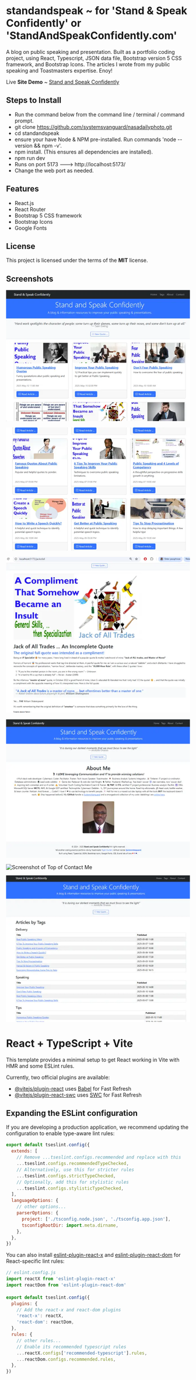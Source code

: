 # standandspeak ~ for 'Stand & Speak Confidently' or 'StandAndSpeakConfidently.com'
A blog on public speaking and presentation.  Built as a portfolio coding project, using React, Typescript, JSON data file, Bootstrap version 5 CSS framework, and Bootstrap Icons.  The articles I wrote from my public speaking and Toastmasters expertise.  Enoy!

Live **Site Demo** ~ [Stand and Speak Confidently](https://standandspeakconfidently.com/) 


## Steps to Install 
- Run the command below from the command line / terminal / command prompt.
- git clone https://github.com/systemsvanguard/nasadailyphoto.git  
- cd standandspeak
- ensure your have Node & NPM pre-installed. Run commands 'node --version && npm -v'.
- npm install.  (This ensures all dependencies are installed).
- npm run dev 
- Runs on port 5173 ---> http://localhost:5173/  
- Change the web port as needed.


## Features
- React.js
- React Router 
- Bootstrap 5 CSS framework 
- Bootstrap Icons
- Google Fonts



## License
This project is licensed under the terms of the **MIT** license.


## Screenshots 

![Screenshot of Top of Front Page](screens/screen_standandspeak_a1.webp?raw=true "Front Page - Pt 1")

![Screenshot of Middle of Front Page](/screens/screen_standandspeak_a2.webp?raw=true "Front Page - Pt 2")

![Screenshot of Blog Article](./screens/screen_standandspeak_a3.webp?raw=true "Blog Page")

![Screenshot of About Me Page](screens/screen_standandspeak_about.webp?raw=true "About Me")

![Screenshot of Top of Contact Me](screens/screen_standandspeak_contact?raw=true "Contact Me")

![Screenshot of Categories Page](screens/screen_standandspeak_tags.webp?raw=true "Tags Page")




# React + TypeScript + Vite

This template provides a minimal setup to get React working in Vite with HMR and some ESLint rules.

Currently, two official plugins are available:

- [@vitejs/plugin-react](https://github.com/vitejs/vite-plugin-react/blob/main/packages/plugin-react) uses [Babel](https://babeljs.io/) for Fast Refresh
- [@vitejs/plugin-react-swc](https://github.com/vitejs/vite-plugin-react/blob/main/packages/plugin-react-swc) uses [SWC](https://swc.rs/) for Fast Refresh

## Expanding the ESLint configuration

If you are developing a production application, we recommend updating the configuration to enable type-aware lint rules:

```js
export default tseslint.config({
  extends: [
    // Remove ...tseslint.configs.recommended and replace with this
    ...tseslint.configs.recommendedTypeChecked,
    // Alternatively, use this for stricter rules
    ...tseslint.configs.strictTypeChecked,
    // Optionally, add this for stylistic rules
    ...tseslint.configs.stylisticTypeChecked,
  ],
  languageOptions: {
    // other options...
    parserOptions: {
      project: ['./tsconfig.node.json', './tsconfig.app.json'],
      tsconfigRootDir: import.meta.dirname,
    },
  },
})
```

You can also install [eslint-plugin-react-x](https://github.com/Rel1cx/eslint-react/tree/main/packages/plugins/eslint-plugin-react-x) and [eslint-plugin-react-dom](https://github.com/Rel1cx/eslint-react/tree/main/packages/plugins/eslint-plugin-react-dom) for React-specific lint rules:

```js
// eslint.config.js
import reactX from 'eslint-plugin-react-x'
import reactDom from 'eslint-plugin-react-dom'

export default tseslint.config({
  plugins: {
    // Add the react-x and react-dom plugins
    'react-x': reactX,
    'react-dom': reactDom,
  },
  rules: {
    // other rules...
    // Enable its recommended typescript rules
    ...reactX.configs['recommended-typescript'].rules,
    ...reactDom.configs.recommended.rules,
  },
})
```
